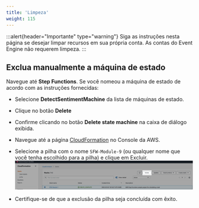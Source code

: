 ```yaml
---
title: 'Limpeza'
weight: 115
---
```


:::alert{header="Importante" type="warning"}
Siga as instruções nesta página se desejar limpar recursos em sua própria conta. As contas do Event Engine não requerem limpeza.
:::

## Exclua manualmente a máquina de estado

Navegue até **Step Functions**. 
Se você nomeou a máquina de estado de acordo com as instruções fornecidas:

- Selecione **DetectSentimentMachine** da lista de máquinas de estado.
- Clique no botão **Delete**
- Confirme clicando no botão **Delete state machine** na caixa de diálogo exibida.

- Navegue até a página [CloudFormation](https://console.aws.amazon.com/cloudformation/home) no Console da AWS.
- Selecione a pilha com o nome `SFW-Module-9` (ou qualquer nome que você tenha escolhido para a pilha) e clique em Excluir.
  ![CloudFormation exclusão](/static/img/setup/setup-cloudformation-delete.png)
- Certifique-se de que a exclusão da pilha seja concluída com êxito.
